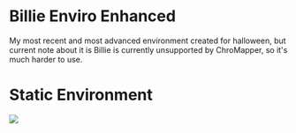 # Billie Enviro Enhanced
My most recent and most advanced environment created for halloween, but current note about it is Billie is currently unsupported by ChroMapper, so it's much harder to use.

<h1> Static Environment</h1>
<img src="https://github.com/LonelyCen/Lonelys-Environments/blob/main/Environments/Billie%20Plat/Billie%20Example.png">
